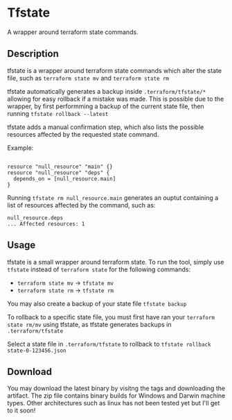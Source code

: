 # Tfstate

A wrapper around terraform state commands.

## Description 

tfstate is a wrapper around terraform state commands which alter the state file, such as ```terraform state mv``` and ```terraform state rm```

tfstate automatically generates a backup inside ```.terraform/tfstate/*``` allowing for easy rollback if a mistake was made. This is possible due to the wrapper, by first performming a backup of the current state file, then running ```tfstate rollback --latest```

tfstate adds a manual confirmation step, which also lists the possible resources affected by the requested state command.

Example:
```hcl

resource "null_resource" "main" {}
resource "null_resource" "deps" {
  depends_on = [null_resource.main]
}
```

Running ```tfstate rm null_resource.main``` generates an ouptut containing a list of resources affected by the command, such as:
```
null_resource.deps
... Affected resources: 1 
```

## Usage

tfstate is a small wrapper around terraform state. To run the tool, simply use ```tfstate``` instead of ```terraform state``` for the following commands:
* ```terraform state mv``` -> ```tfstate mv```
* ```terraform state rm``` -> ```tfstate rm```

You may also create a backup of your state file
```tfstate backup```

To rollback to a specific state file, you must first have ran your ```terraform state rm/mv``` using tfstate, as tfstate generates backups in ```.terraform/tfstate```

Select a state file in ```.terraform/tfstate``` to rollback to
```tfstate rollback state-0-123456.json```

## Download 

You may download the latest binary by visitng the tags and downloading the artifact. The zip file contains binary builds for Windows and Darwin machine types. Other architectures such as linux has not been tested yet but I'll get to it soon!
